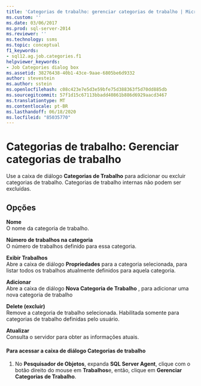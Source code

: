 ```yaml
---
title: 'Categorias de trabalho: gerenciar categorias de trabalho | Microsoft Docs'
ms.custom: ''
ms.date: 03/06/2017
ms.prod: sql-server-2014
ms.reviewer: ''
ms.technology: ssms
ms.topic: conceptual
f1_keywords:
- sql12.ag.job.categories.f1
helpviewer_keywords:
- Job Categories dialog box
ms.assetid: 38276438-40b1-43ce-9aae-6805be6d9332
author: stevestein
ms.author: sstein
ms.openlocfilehash: c08c423e7e5d3e59bfe75d388363f5d70dd885db
ms.sourcegitcommit: 57f1d15c67113bbadd40861b886d6929aacd3467
ms.translationtype: MT
ms.contentlocale: pt-BR
ms.lasthandoff: 06/18/2020
ms.locfileid: "85035770"
---
```

# <a name="job-categories-manage-job-categories"></a>Categorias de trabalho: Gerenciar categorias de trabalho
  Use a caixa de diálogo **Categorias de Trabalho** para adicionar ou excluir categorias de trabalho. Categorias de trabalho internas não podem ser excluídas.  
  
## <a name="options"></a>Opções  
 **Nome**  
 O nome da categoria de trabalho.  
  
 **Número de trabalhos na categoria**  
 O número de trabalhos definido para essa categoria.  
  
 **Exibir Trabalhos**  
 Abre a caixa de diálogo **Propriedades** para a categoria selecionada, para listar todos os trabalhos atualmente definidos para aquela categoria.  
  
 **Adicionar**  
 Abre a caixa de diálogo **Nova Categoria de Trabalho** , para adicionar uma nova categoria de trabalho  
  
 **Delete (excluir)**  
 Remove a categoria de trabalho selecionada. Habilitada somente para categorias de trabalho definidas pelo usuário.  
  
 **Atualizar**  
 Consulta o servidor para obter as informações atuais.  
  
#### <a name="to-access-the-job-categories-dialog-box"></a>Para acessar a caixa de diálogo Categorias de trabalho  
  
1.  No **Pesquisador de Objetos**, expanda **SQL Server Agent**, clique com o botão direito do mouse em **Trabalhos**e, então, clique em **Gerenciar Categorias de Trabalho**.  
  
  
